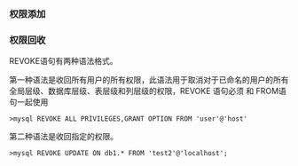 ### 权限添加

### 权限回收

REVOKE语句有两种语法格式。

第一种语法是收回所有用户的所有权限，此语法用于取消对于已命名的用户的所有全局层级、数据库层级、表层级和列层级的权限，REVOKE 语句必须 和 FROM语句一起使用

```mysql
>mysql REVOKE ALL PRIVILEGES,GRANT OPTION FROM 'user'@'host' 
```

第二种语法是收回指定的权限。

```mysql
>mysql REVOKE UPDATE ON db1.* FROM 'test2'@'localhost';
```

